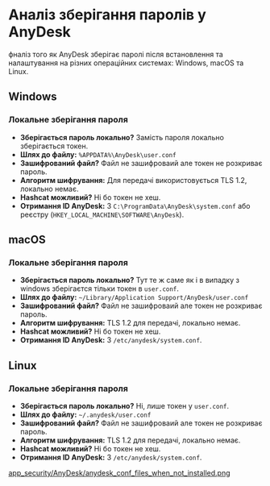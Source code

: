 # Аналіз зберігання паролів у AnyDesk

фналіз того як AnyDesk зберігає паролі після встановлення та налаштування на різних операційних системах: Windows, macOS та Linux. 

## Windows

### Локальне зберігання пароля
- **Зберігається пароль локально?** Замість пароля локально зберігається токен.
- **Шлях до файлу:** `%APPDATA%\AnyDesk\user.conf`
- **Зашифрований файл?** Файл не зашифроваий але токен не розкриває пароль.
- **Алгоритм шифрування:** Для передачі використовується TLS 1.2, локально немає.
- **Hashcat можливий?** Ні бо токен не хеш.
- **Отримання ID AnyDesk:** З `C:\ProgramData\AnyDesk\system.conf` або реєстру (`HKEY_LOCAL_MACHINE\SOFTWARE\AnyDesk`).

## macOS

### Локальне зберігання пароля
- **Зберігається пароль локально?** Тут те ж саме як і в випадку з windows зберігаєтся тільки токен в `user.conf`.
- **Шлях до файлу:** `~/Library/Application Support/AnyDesk/user.conf`
- **Зашифрований файл?** Файл не зашифроваий але токен не розкриває пароль.
- **Алгоритм шифрування:** TLS 1.2 для передачі, локально немає.
- **Hashcat можливий?** Ні бо токен не хеш.
- **Отримання ID AnyDesk:** З `/etc/anydesk/system.conf`.

## Linux

### Локальне зберігання пароля
- **Зберігається пароль локально?** Ні, лише токен у `user.conf`.
- **Шлях до файлу:** `~/.anydesk/user.conf`
- **Зашифрований файл?** Файл не зашифроваий але токен не розкриває пароль.
- **Алгоритм шифрування:** TLS 1.2 для передачі, локально немає.
- **Hashcat можливий?** Ні бо токен не хеш.
- **Отримання ID AnyDesk:** З `/etc/anydesk/system.conf`.

[app_security/AnyDesk/anydesk_conf_files_when_not_installed.png](https://github.com/RybenLigst/security/blob/main/app_security/AnyDesk/anydesk_conf_files_when_not_installed.png)
